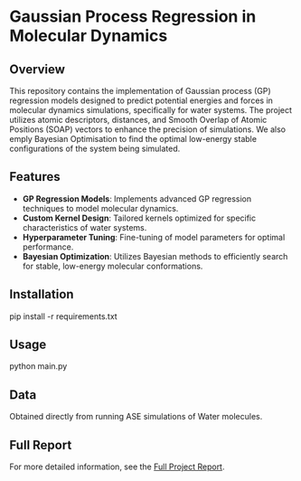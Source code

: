 # Gaussian Process Regression in Molecular Dynamics

## Overview
This repository contains the implementation of Gaussian process (GP) regression models designed to predict potential energies and forces in molecular dynamics simulations, specifically for water systems. 
The project utilizes atomic descriptors, distances, and Smooth Overlap of Atomic Positions (SOAP) vectors to enhance the precision of simulations.
We also emply Bayesian Optimisation to find the optimal low-energy stable configurations of the system being simulated. 

## Features
- **GP Regression Models**: Implements advanced GP regression techniques to model molecular dynamics.
- **Custom Kernel Design**: Tailored kernels optimized for specific characteristics of water systems.
- **Hyperparameter Tuning**: Fine-tuning of model parameters for optimal performance.
- **Bayesian Optimization**: Utilizes Bayesian methods to efficiently search for stable, low-energy molecular conformations.

## Installation
pip install -r requirements.txt

## Usage
python main.py

## Data
Obtained directly from running ASE simulations of Water molecules. 

## Full Report
For more detailed information, see the [Full Project Report](/L48_project.pdf).
